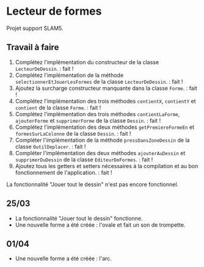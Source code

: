 # Lecteur de formes

Projet support SLAM5.

## Travail à faire

1. Complétez l'implémentation du constructeur de la classe `LecteurDeDessin`. : fait !
2. Complétez l'implémentation de la méthode `selectionnerEtJouerLesFormes` de la classe `LecteurDeDessin`. : fait !
3. Ajoutez la surcharge constructeur manquante dans la classe `Forme`. : fait !
4. Complétez l'implémentation des trois méthodes `contientX`, `contientY` et `contient` de la classe `Forme`. : fait !
5. Complétez l'implémentation des trois méthodes `contientLaForme`, `ajouterForme` et `supprimerForme` de la classe `Dessin`. : fait !
6. Complétez l'implémentation des deux méthodes `getPremiereFormeEn` et `formesSurLaColonne` de la classe `Dessin`. : fait !
7. Compléter l'implémentation de la méthode `pressDansZoneDessin` de la classe `OutilDeplacer`. : fait !
8. Compléter l'implémentation des deux méthodes `ajouterAuDessin` et `supprimerDuDessin` de la classe `EditeurDeFormes`. : fait !
9. Ajoutez tous les getters et setters nécessaires à la compilation et au bon fonctionnement de l'application. : fait !


La fonctionnalité "Jouer tout le dessin" n'est pas encore fonctionnel.

## 25/03

- La fonctionnalité "Jouer tout le dessin" fonctionne.
- Une nouvelle forme a été créée : l'ovale et fait un son de trompette.

## 01/04

- Une nouvelle forme a été créée : l'arc.

